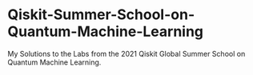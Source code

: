 # Qiskit-Summer-School-on-Quantum-Machine-Learning
My Solutions to the Labs from the 2021 Qiskit Global Summer School on Quantum Machine Learning.
